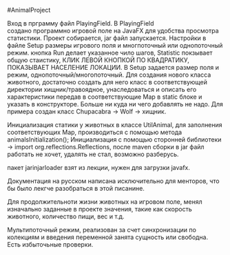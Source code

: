 #AnimalProject

Вход в прграмму файл PlayingField. В PlayingField  
создано программно игровой поле на JavaFX для удобства просмотра статистики.
Проект собирается, jar файл запускается.
Настройки в файле Setup размеры игрового поля и многпоточный или однопоточный режим.
кнопка Run делает указанное чило шагов, Statistic покзывает общую стаистику,
КЛИК ЛЕВОЙ КНОПКОЙ ПО КВАДРАТИКУ, ПОКАЗЫВАЕТ НАСЕЛЕНИЕ ЛОКАЦИИ. В Setup задается размер
поля и режим, однопоточный/многопоточный.
Для создания нового класса животного, достаточно создать для него класс в
соответствующей директории хищник/травоядное, унаследоваться и описать его характеристики 
передав в соответствующие Map в static блоке и указать в конструкторе.
Больше ни куда ни чего добавлять не надо. Для примера создан класс Chupacabra -> Wolf -> хищник.

Инициализация статики у животных в классе UtilAnimal, для заполнения соответствующих Мар,
производиться с помощью метода   animalsInitialization();
Инициализация с  помощью сторонней библиотеки -> import org.reflections.Reflections, 
после maven сборки в jar файл работать не хочет, удалять не стал, возможно разберусь.

пакет jarinjarloader взят из лекции, нужен для загрузки javafx.

Документация на русском написана исключительно для менторов, что бы было лекгче разобраться
в этой писанине.

Для продолжительноти жизни животных на игровом поле, менял изначально заданные в
проекте значения, такие как скорость животного, количество пищи, вес и т.д.

Мультипоточный режим, реализован за счет синхронизации по колекциям и введения переменной
занята сущность или свободна.  
Есть избыточьные проверки.





